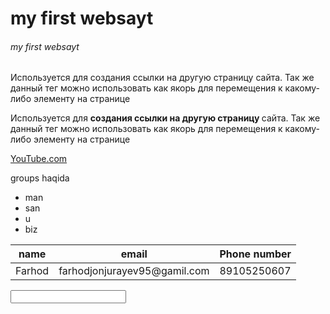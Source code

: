 <Doctype html/>
<html>
  <head>
     <title>'my first websayt' </title>
  </head>
   <body>
    <h1>my first websayt </h1>
    <h6>my first websayt </h6>
    <p>Используется для создания ссылки на другую страницу сайта. Так же данный тег можно использовать как якорь для перемещения к какому-либо элементу на странице</p>
    <p>Используется для <strong>создания ссылки на другую страницу </strong>сайта. Так же данный тег можно использовать как якорь для перемещения к какому-либо элементу на странице</p>
    <a href='https://youtu.be.com'target='_blank'>YouTube.com </a>

    
  <p>groups haqida </p>
     <ul>
     <li>man</li>
     <li>san</li>
     <li>u</li>
     <li>biz</li>
     </ul>
   <!--  <ol> 
     <li>man</li>
     <li>san</li>
     <li>u</li>
     <li>biz</li>
    </ol>  -->
   <table>
     <thaed>
      <tr>
      <th>name</th>
       <th>email</th>
      <th>Phone number</th>
      </tr>
     </thaed>
       <tbody>
        <tr> 
        <td>Farhod </td>
        <td>farhodjonjurayev95@gamil.com </td>
        <td>89105250607</td>
        </tr>
       </tbody> 
     </table>
 <!--  <from action='email.php'>  -->
      <!--  <br>  -->
       <form> 
       <input>
       </form>
   </body>
</html>
